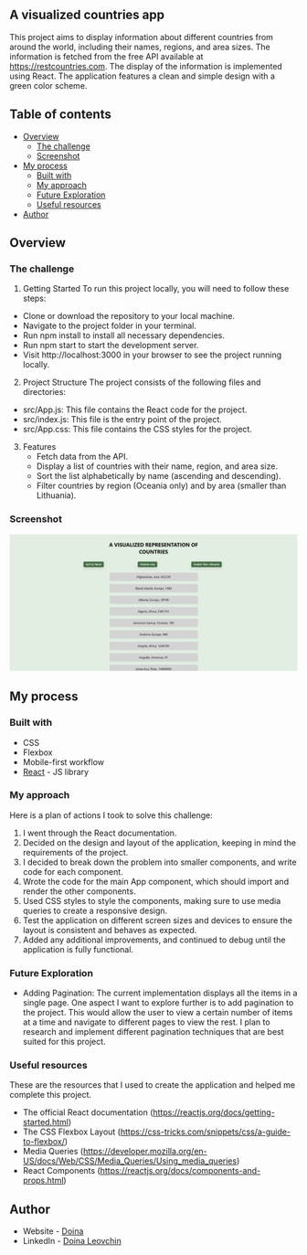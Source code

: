 ## A visualized countries app

This project aims to display information about different countries from around the world, including their names, regions, and area sizes. The information is fetched from the free API available at https://restcountries.com. The display of the information is implemented using React. The application features a clean and simple design with a green color scheme.
## Table of contents

- [Overview](#overview)
  - [The challenge](#the-challenge)
  - [Screenshot](#screenshot)
- [My process](#my-process)
  - [Built with](#built-with)
  - [My approach](#my-approach)
  - [Future Exploration](#future-exploration)
  - [Useful resources](#useful-resources)
- [Author](#author)

## Overview

### The challenge
1. Getting Started
To run this project locally, you will need to follow these steps:
- Clone or download the repository to your local machine.
- Navigate to the project folder in your terminal.
- Run npm install to install all necessary dependencies.
- Run npm start to start the development server.
- Visit http://localhost:3000 in your browser to see the project running locally.

2. Project Structure
The project consists of the following files and directories:
- src/App.js: This file contains the React code for the project.
- src/index.js: This file is the entry point of the project.
- src/App.css: This file contains the CSS styles for the project.

3. Features
    - Fetch data from the API.
    - Display a list of countries with their name, region, and area size.
    - Sort the list alphabetically by name (ascending and descending).
    - Filter countries by region (Oceania only) and by area (smaller than Lithuania).
### Screenshot

![](./src/screenshot-of-the-app.png)

## My process

### Built with

- CSS
- Flexbox
- Mobile-first workflow
- [React](https://reactjs.org/) - JS library

### My approach

Here is a plan of actions I took to solve this challenge:

1. I went through the React documentation.
2. Decided on the design and layout of the application, keeping in mind the requirements of the project.
3. I decided to break down the problem into smaller components, and write code for each component.
4. Wrote the code for the main App component, which should import and render the other components.
5. Used CSS styles to style the components, making sure to use media queries to create a responsive design.
6. Test the application on different screen sizes and devices to ensure the layout is consistent and behaves as expected.
7. Added any additional improvements, and continued to debug until the application is fully functional.

### Future Exploration

- Adding Pagination: The current implementation displays all the items in a single page. One aspect I want
 to explore further is to add pagination to the project. This would allow the user to view a certain number of 
 items at a time and navigate to different pages to view the rest. I plan to research and implement different 
 pagination techniques that are best suited for this project.

### Useful resources 

These are the resources that I used to create the application and helped me complete this project.

- The official React documentation (https://reactjs.org/docs/getting-started.html)
- The CSS Flexbox Layout (https://css-tricks.com/snippets/css/a-guide-to-flexbox/)
- Media Queries (https://developer.mozilla.org/en-US/docs/Web/CSS/Media_Queries/Using_media_queries)
- React Components (https://reactjs.org/docs/components-and-props.html)
## Author

- Website - [Doina](https://doileo.github.io/portfolio/)
- LinkedIn - [Doina Leovchin](https://www.linkedin.com/in/doinaleovchindeveloper/)